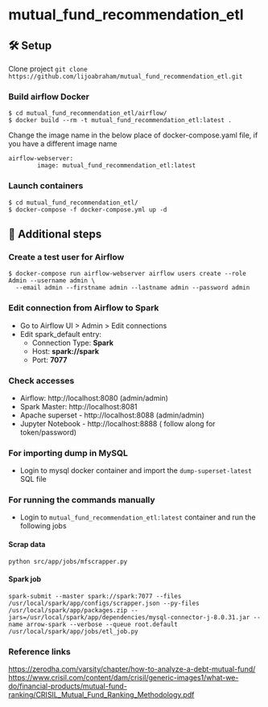 # mutual_fund_recommendation_etl


## 🛠 Setup

Clone project
```git clone https://github.com/lijoabraham/mutual_fund_recommendation_etl.git```

### Build airflow Docker
```
$ cd mutual_fund_recommendation_etl/airflow/
$ docker build --rm -t mutual_fund_recommendation_etl:latest .
```
Change the image name in the below place of docker-compose.yaml file, if you have a different image name
```
airflow-webserver:
        image: mutual_fund_recommendation_etl:latest
```

### Launch containers
```
$ cd mutual_fund_recommendation_etl/
$ docker-compose -f docker-compose.yml up -d
```


## 👣 Additional steps
### Create a test user for Airflow
```
$ docker-compose run airflow-webserver airflow users create --role Admin --username admin \
  --email admin --firstname admin --lastname admin --password admin
```

### Edit connection from Airflow to Spark
- Go to Airflow UI > Admin > Edit connections
- Edit spark_default entry:
  - Connection Type: **Spark**
  - Host: **spark://spark**
  - Port: **7077**

### Check accesses
- Airflow: http://localhost:8080 (admin/admin)
- Spark Master: http://localhost:8081
- Apache superset - http://localhost:8088 (admin/admin)
- Jupyter Notebook - http://localhost:8888 ( follow along for token/password)

### For importing dump in MySQL
- Login to mysql docker container and import the ```dump-superset-latest``` SQL file 

### For running the commands manually
- Login to ```mutual_fund_recommendation_etl:latest``` container and run the following jobs
#### Scrap data 
```
python src/app/jobs/mfscrapper.py

```
#### Spark job 
```
spark-submit --master spark://spark:7077 --files /usr/local/spark/app/configs/scrapper.json --py-files /usr/local/spark/app/packages.zip --jars=/usr/local/spark/app/dependencies/mysql-connector-j-8.0.31.jar --name arrow-spark --verbose --queue root.default /usr/local/spark/app/jobs/etl_job.py
```

### Reference links
https://zerodha.com/varsity/chapter/how-to-analyze-a-debt-mutual-fund/
https://www.crisil.com/content/dam/crisil/generic-images1/what-we-do/financial-products/mutual-fund-ranking/CRISIL_Mutual_Fund_Ranking_Methodology.pdf
